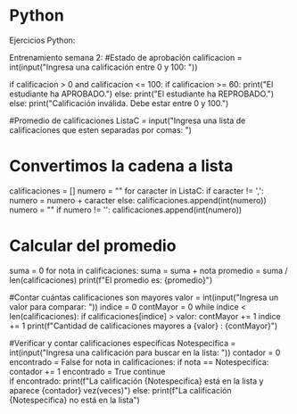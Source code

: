 # Python
Ejercicios Python:

Entrenamiento semana 2:
#Estado de aprobación
calificacion = int(input("Ingresa una calificación entre 0 y 100: "))

if calificacion > 0 and calificacion <= 100:
    if calificacion >= 60:
        print("El estudiante ha APROBADO.")
    else:
        print("El estudiante ha REPROBADO.")
else:
    print("Calificación inválida. Debe estar entre 0 y 100.")

#Promedio de calificaciones
ListaC = input("Ingresa una lista de calificaciones que esten separadas por comas: ")

# Convertimos la cadena a lista 
calificaciones = []
numero = ""
for caracter in ListaC:
    if caracter != ',':
        numero = numero + caracter
    else:
        calificaciones.append(int(numero))
        numero = ""
if numero != '':
    calificaciones.append(int(numero))

# Calcular del promedio
suma = 0
for nota in calificaciones:
    suma = suma + nota
promedio = suma / len(calificaciones)
print(f"El promedio es: {promedio}")

#Contar cuántas calificaciones son mayores 
valor = int(input("Ingresa un valor para comparar: "))
indice = 0
contMayor = 0
while indice < len(calificaciones):
    if calificaciones[indice] > valor:
        contMayor += 1
    indice += 1
print(f"Cantidad de calificaciones mayores a {valor} : {contMayor}")

#Verificar y contar calificaciones específicas
Notespecifica = int(input("Ingresa una calificación para buscar en la lista: "))
contador = 0
encontrado = False
for nota in calificaciones:
    if nota == Notespecifica:
        contador += 1
        encontrado = True
        continue  
if encontrado:
    print(f"La calificación {Notespecifica} está en la lista y aparece {contador} vez(veces)")
else:
    print(f"La calificación {Notespecifica} no está en la lista")

